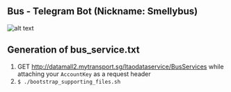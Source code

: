 ## Bus - Telegram Bot (Nickname: Smellybus)
![alt text](https://github.com/k-jingyang/smellybus-telegram-bot/workflows/Go/badge.svg "Build status")



## Generation of bus_service.txt
1. GET http://datamall2.mytransport.sg/ltaodataservice/BusServices while attaching your `AccountKey` as a request header
1. `$ ./bootstrap_supporting_files.sh`
